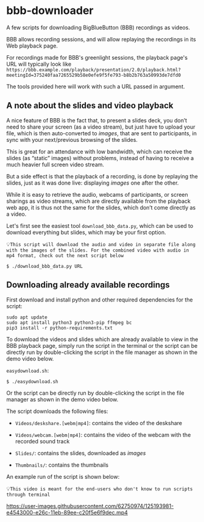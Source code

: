 # bbb-downloader
A few scripts for downloading BigBlueButton (BBB) recordings as
videos.

BBB allows recording sessions, and will allow replaying the recordings
in its Web playback page.

For recordings made for BBB's greenlight sessions, the playback page's
URL will typically look like
`https://bbb.example.com/playback/presentation/2.0/playback.html?meetingId=375240faa7265529b58e0efe9f5fe793-b8b2b763a50993de7dfd0`

The tools provided here will work with such a URL passed in argument.

## A note about the slides and video playback

A nice feature of BBB is the fact that, to present a slides deck, you
don’t need to share your screen (as a video stream), but just have to
upload your file, which is then auto-converted to *images*, that are
sent to participants, in sync with your next/previous browsing of the
slides.

This is great for an attendance with low bandwidth, which can receive
the slides (as “static” images) without problems, instead of having to
receive a much heavier full screen video stream.

But a side effect is that the playback of a recording, is
done by replaying the slides, just as it was done live: displaying
*images* one after the other.

While it is easy to retrieve the audio, webcams of participants, or
screen sharings as video streams, which are directly available from the
playback web app, it is thus not the same for the slides, which
don’t come directly as a video.

Let's first see the easiest tool `download_bbb_data.py`, which can be used to download
everything but slides, which may be your first option.

💡```This script will download the audio and video in separate file along
with the images of the slides. For the combined video with audio in mp4 format, check out the next script below```
```
$ ./download_bbb_data.py URL
```

## Downloading already available recordings

First download and install python and other required dependencies for the script:
```
sudo apt update
sudo apt install python3 python3-pip ffmpeg bc
pip3 install -r python-requirements.txt
```

To download the videos and slides which are already available to view
in the BBB playback page, simply run the script in the terminal or the script can be directly run by double-clicking the script in the file manager as shown in the demo video below.

`easydownload.sh`:
```
$ ./easydownload.sh
```
Or the script can be directly run by double-clicking the script in the file manager as shown in the demo video below.

The script downloads the following files:

- `Videos/deskshare.[webm|mp4]`: contains the video of the deskshare

- `Videos/webcam.[webm|mp4]`: contains the video of the webcam with the recorded sound track

- `Slides/`: contains the slides, downloaded as *images*

- `Thumbnails/`: contains the thumbnails

An example run of the script is shown below:

💡```This video is meant for the end-users who don't know to run scripts through terminal```


https://user-images.githubusercontent.com/62750974/125193981-e4543000-e26c-11eb-89ee-c20f5e6f9dec.mp4

